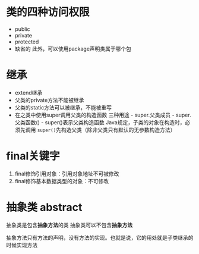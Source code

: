 # 类的四种访问权限
- public
- private
- protected 
- 缺省的
此外，可以使用package声明类属于哪个包

# 继承
- extend继承
- 父类的private方法不能被继承
- 父类的static方法可以被继承，不能被重写
- 在之类中使用super调用父类的构造函数
	三种用途
		- super.父类成员
		- super.父类函数()
		- super()表示父类构造函数
		Java规定，子类的对象在构造时，必须先调用 `super()`先构造父类（除非父类只有默认的无参数构造方法）
# final关键字
1. final修饰引用对象：引用对象地址不可被修改
2. final修饰基本数据类型的对象：不可修改

# 抽象类 abstract
抽象类是包含**抽象方法**的类
抽象类可以不包含**抽象方法**

抽象方法只有方法的声明，没有方法的实现。也就是说，它的用处就是子类继承的时候实现方法
